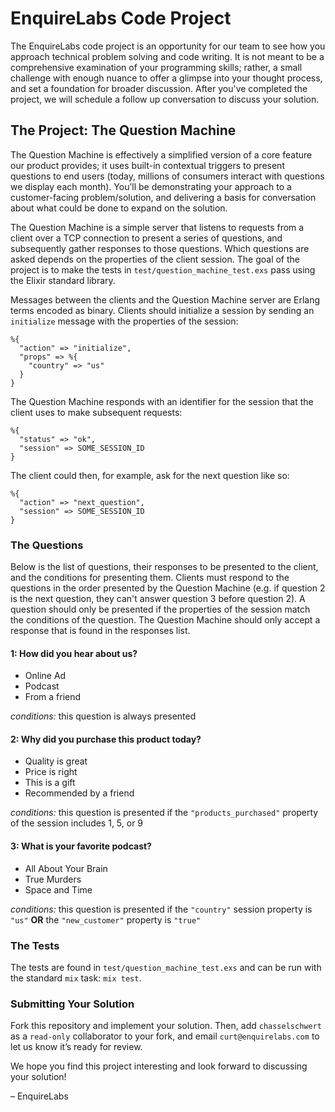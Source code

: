 # EnquireLabs Code Project

The EnquireLabs code project is an opportunity for our team to see how you
approach technical problem solving and code writing. It is not meant to be a
comprehensive examination of your programming skills; rather, a small challenge
with enough nuance to offer a glimpse into your thought process, and set a
foundation for broader discussion. After you've completed the project, we will
schedule a follow up conversation to discuss your solution.

## The Project: The Question Machine

The Question Machine is effectively a simplified version of a core feature our
product provides; it uses built-in contextual triggers to present questions to
end users (today, millions of consumers interact with questions we display each
month). You’ll be demonstrating your approach to a customer-facing
problem/solution, and delivering a basis for conversation about what could be
done to expand on the solution.

The Question Machine is a simple server that listens to requests from a client
over a TCP connection to present a series of questions, and subsequently
gather responses to those questions. Which questions are asked depends on the
properties of the client session. The goal of the project is to make the tests
in `test/question_machine_test.exs` pass using the Elixir standard library.

Messages between the clients and the Question Machine server are Erlang terms
encoded as binary. Clients should initialize a session by sending an
`initialize` message with the properties of the session:

```
%{
  "action" => "initialize",
  "props" => %{
    "country" => "us"
  }
}
```

The Question Machine responds with an identifier for the session that the
client uses to make subsequent requests:

```
%{
  "status" => "ok",
  "session" => SOME_SESSION_ID
}
```

The client could then, for example, ask for the next question like so:

```
%{
  "action" => "next_question",
  "session" => SOME_SESSION_ID
}
```

### The Questions

Below is the list of questions, their responses to be presented to the client,
and the conditions for presenting them. Clients must respond to the questions
in the order presented by the Question Machine (e.g. if question 2 is the next
question, they can't answer question 3 before question 2). A question should
only be presented if the properties of the session match the conditions of the
question. The Question Machine should only accept a response that is found in
the responses list.

#### 1: How did you hear about us?

- Online Ad
- Podcast
- From a friend

*conditions:* this question is always presented

#### 2: Why did you purchase this product today?

- Quality is great
- Price is right
- This is a gift
- Recommended by a friend

*conditions:* this question is presented if the `"products_purchased"`
property of the session includes 1, 5, or 9

#### 3: What is your favorite podcast?

- All About Your Brain
- True Murders
- Space and Time

*conditions:* this question is presented if the `"country"` session property
is `"us"` **OR** the `"new_customer"` property is `"true"`

### The Tests

The tests are found in `test/question_machine_test.exs` and can be run with
the standard `mix` task: `mix test`.

### Submitting Your Solution

Fork this repository and implement your solution. Then, add `chasselschwert`
as a `read-only` collaborator to your fork, and email `curt@enquirelabs.com`
to let us know it’s ready for review.

We hope you find this project interesting and look forward to discussing
your solution!

– EnquireLabs
